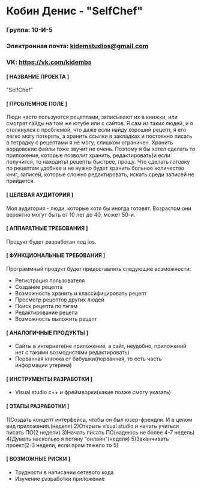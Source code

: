 # Кобин Денис - "SelfChef"
### Группа: 10-И-5
### Электронная почта: kidemstudios@gmail.com
### VK: https://vk.com/kidembs
#### [ НАЗВАНИЕ ПРОЕКТА ]
"SelfChef"
#### [ ПРОБЛЕМНОЕ ПОЛЕ ]
Люди часто пользуются рецептами, записывают их в книжки, или смотрят гайды на том же ютубе  или с сайтов. Я сам из таких людей, и я столкнулся с проблемой, что даже если найду хороший рецепт, я его легко могу потерять, а хранить ссылки в закладках и постоянно писать в тетрадку с рецептами я не могу, слишком ограничен. Хранить вордовские файлы тоже звучит не очень. Поэтому я бы хотел сделать то приложение, которые позволит хранить, редактировать(и если получится, то находить) рецепты быстрее, прощу. Что сделать готовку по рецептам удобнее и не нужно будет хранить больное количество книг, записей, которые сложно редактировать, искать среди записей не прийдется.
#### [ ЦЕЛЕВАЯ АУДИТОРИЯ ]
Моя аудитория - люди, которые хотя бы иногда готовят. Возрастом они вероятно могут быть от 10 лет до 40, может 50-и.
#### [ АППАРАТНЫЕ ТРЕБОВАНИЯ ]
Продукт будет разработан под ios.
#### [ ФУНКЦИОНАЛЬНЫЕ ТРЕБОВАНИЯ ]
Программный продукт будет предоставлять следующие возможности:
* Регистрация пользователя
* Создание рецепта
* Возможность хранить и классифицировать рецепт
* Просмотр рецептов других людей
* Поиск рецепта по тэгам 
* Редактирование рецепа
* Возможность выложить рецепт
#### [ АНАЛОГИЧНЫЕ ПРОДУКТЫ ]
* Сайты в интернете(не приложение, а сайт, неудобно, приложений нет с такими возмоднстями редактировать)
* Порванная книжка от бабушки(порванная, то есть часть информации утеряна)
#### [ ИНСТРУМЕНТЫ РАЗРАБОТКИ ]
* Visual studio c++ и фреймворки(какие позже смогу указать)
#### [ ЭТАПЫ РАЗРАБОТКИ ]
1)Создать концепт интерфейса, чтобы он был юзер-френдли. И в целом вид приложения.(неделя)
2)Открыть visual studio и начать учиться писать ПО(2 недели)
3)Начать писать ПО(надеюсь не более 4-7 недель)
4)Думать насколько я потяну "онлайн"(неделя)
5)Заканчивать проект(2-3 недели, если прям тяжело то 5)

#### [ ВОЗМОЖНЫЕ РИСКИ ]
* Трудности в написании сетевого кода
* Изучение разработки приложение
